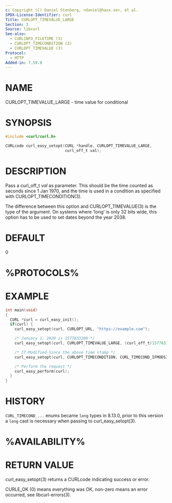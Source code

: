 ```yaml
---
c: Copyright (C) Daniel Stenberg, <daniel@haxx.se>, et al.
SPDX-License-Identifier: curl
Title: CURLOPT_TIMEVALUE_LARGE
Section: 3
Source: libcurl
See-also:
  - CURLINFO_FILETIME (3)
  - CURLOPT_TIMECONDITION (3)
  - CURLOPT_TIMEVALUE (3)
Protocol:
  - HTTP
Added-in: 7.59.0
---
```


# NAME

CURLOPT_TIMEVALUE_LARGE - time value for conditional

# SYNOPSIS

~~~c
#include <curl/curl.h>

CURLcode curl_easy_setopt(CURL *handle, CURLOPT_TIMEVALUE_LARGE,
                          curl_off_t val);
~~~

# DESCRIPTION

Pass a curl_off_t *val* as parameter. This should be the time counted as
seconds since 1 Jan 1970, and the time is used in a condition as specified
with CURLOPT_TIMECONDITION(3).

The difference between this option and CURLOPT_TIMEVALUE(3) is the type of the
argument. On systems where 'long' is only 32 bits wide, this option has to be
used to set dates beyond the year 2038.

# DEFAULT

0

# %PROTOCOLS%

# EXAMPLE

~~~c
int main(void)
{
  CURL *curl = curl_easy_init();
  if(curl) {
    curl_easy_setopt(curl, CURLOPT_URL, "https://example.com");

    /* January 1, 2020 is 1577833200 */
    curl_easy_setopt(curl, CURLOPT_TIMEVALUE_LARGE, (curl_off_t)1577833200);

    /* If-Modified-Since the above time stamp */
    curl_easy_setopt(curl, CURLOPT_TIMECONDITION, CURL_TIMECOND_IFMODSINCE);

    /* Perform the request */
    curl_easy_perform(curl);
  }
}
~~~

# HISTORY

`CURL_TIMECOND_...` enums became `long` types in 8.13.0, prior to this version
a `long` cast is necessary when passing to curl_easy_setopt(3).

# %AVAILABILITY%

# RETURN VALUE

curl_easy_setopt(3) returns a CURLcode indicating success or error.

CURLE_OK (0) means everything was OK, non-zero means an error occurred, see
libcurl-errors(3).

